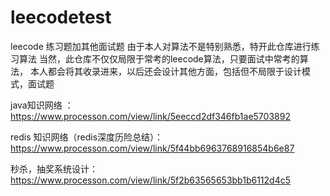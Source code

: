 # leecodetest
leecode 练习题加其他面试题
由于本人对算法不是特别熟悉，特开此仓库进行练习算法
当然，此仓库不仅仅局限于常考的leecode算法，只要面试中常考的算法，
本人都会将其收录进来，以后还会设计其他方面，包括但不局限于设计模式，面试题 

java知识网络 ：https://www.processon.com/view/link/5eeccd2df346fb1ae5703892

redis 知识网络（redis深度历险总结）：https://www.processon.com/view/link/5f44bb6963768916854b6e87
    
秒杀，抽奖系统设计： https://www.processon.com/view/link/5f2b63565653bb1b6112d4c5
